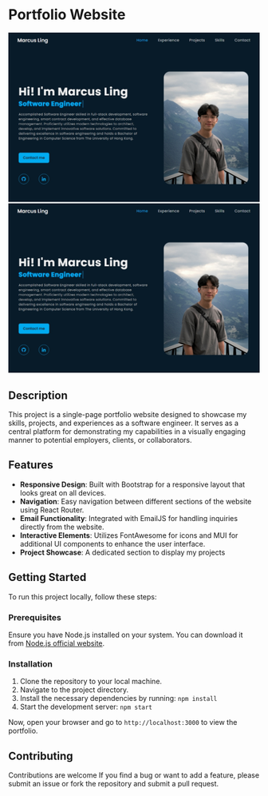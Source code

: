 # Portfolio Website

![Portfolio Screenshot](./src/assets/img/projects/project_portfolio.jpeg)
![Portfolio Screenshot](.\\src\\assets\\img\\projects\\project_portfolio.jpeg)

## Description

This project is a single-page portfolio website designed to showcase my skills, projects, and experiences as a software engineer. It serves as a central platform for demonstrating my capabilities in a visually engaging manner to potential employers, clients, or collaborators.

## Features

- **Responsive Design**: Built with Bootstrap for a responsive layout that looks great on all devices.
- **Navigation**: Easy navigation between different sections of the website using React Router.
- **Email Functionality**: Integrated with EmailJS for handling inquiries directly from the website.
- **Interactive Elements**: Utilizes FontAwesome for icons and MUI for additional UI components to enhance the user interface.
- **Project Showcase**: A dedicated section to display my projects 

## Getting Started

To run this project locally, follow these steps:

### Prerequisites

Ensure you have Node.js installed on your system. You can download it from [Node.js official website](https://nodejs.org).

### Installation

1. Clone the repository to your local machine.
2. Navigate to the project directory.
3. Install the necessary dependencies by running: `npm install`
4. Start the development server: `npm start`

Now, open your browser and go to `http://localhost:3000` to view the portfolio.

## Contributing

Contributions are welcome If you find a bug or want to add a feature, please submit an issue or fork the repository and submit a pull request.